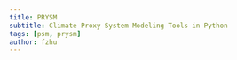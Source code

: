 ```yaml
---
title: PRYSM
subtitle: Climate Proxy System Modeling Tools in Python
tags: [psm, prysm]
author: fzhu
---
```

